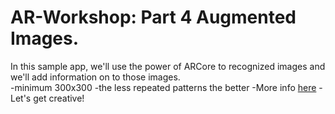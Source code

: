 # AR-Workshop:  Part 4 Augmented Images.
In this sample app, we'll use the power of ARCore to recognized images and we'll add information on to those images.<br/> 
-minimum 300x300
-the less repeated patterns the better
-More info [here](https://developers.google.com/ar/develop/unity/augmented-images/)
-Let's get creative!



